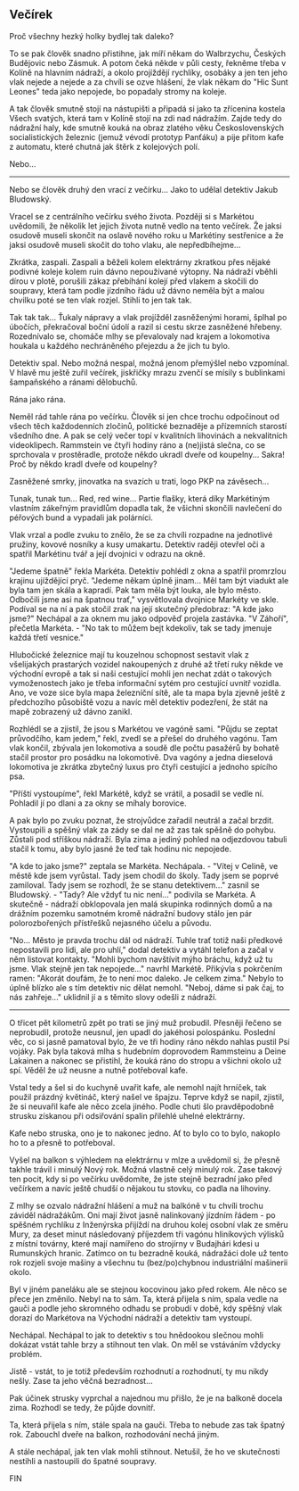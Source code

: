 ## Večírek

Proč všechny hezký holky bydlej tak daleko?

To se pak člověk snadno přistihne, jak míří někam do Walbrzychu, Českých Budějovic nebo Zásmuk. A potom čeká někde v půli cesty, řekněme třeba v Kolíně na hlavním nádraží, a okolo projíždějí rychlíky, osobáky a jen ten jeho vlak nejede a nejede a za chvíli se ozve hlášení, že vlak někam do "Hic Sunt Leones" teda jako nepojede, bo popadaly stromy na koleje.

A tak člověk smutně stojí na nástupišti a připadá si jako ta zřícenina kostela Všech svatých, která tam v Kolíně stojí na zdi nad nádražím. Zajde tedy do nádražní haly, kde smutně kouká na obraz zlatého věku Československých socialistických železnic (jemuž vévodí prototyp Panťáku) a pije přitom kafe z automatu, které chutná jak štěrk z kolejových polí.

Nebo...

* * *

Nebo se člověk druhý den vrací z večírku... Jako to udělal detektiv Jakub Bludowský.

Vracel se z centrálního večírku svého života. Později si s Markétou uvědomili, že několik let jejich života nutně vedlo na tento večírek. Že jaksi osudově museli skončit na oslavě nového roku u Markétiny sestřenice a že jaksi osudově museli skočit do toho vlaku, ale nepředbíhejme...

Zkrátka, zaspali. Zaspali a běželi kolem elektrárny zkratkou přes nějaké podivné koleje kolem ruin dávno nepoužívané výtopny. Na nádraží vběhli dírou v plotě, porušili zákaz přebíhání kolejí před vlakem a skočili do soupravy, která tam podle jízdního řádu už dávno neměla být a malou chvilku poté se ten vlak rozjel. Stihli to jen tak tak.

Tak tak tak... Ťukaly nápravy a vlak projížděl zasněženými horami, šplhal po úbočích, překračoval boční údolí a razil si cestu skrze zasněžené hřebeny. Rozednívalo se, chomáče mlhy se převalovaly nad krajem a lokomotiva houkala u každého nechráněného přejezdu a že jich tu bylo.

Detektiv spal. Nebo možná nespal, možná jenom přemýšlel nebo vzpomínal. V hlavě mu ještě zuřil večírek, jiskřičky mrazu zvenčí se mísily s bublinkami šampaňského a ránami dělobuchů.

Rána jako rána.

Neměl rád tahle rána po večírku. Člověk si jen chce trochu odpočinout od všech těch každodenních zločinů, politické beznaděje a přízemních starostí všedního dne. A pak se celý večer topí v kvalitních lihovinách a nekvalitních videoklipech. Rammstein ve čtyři hodiny ráno a (ne)jistá slečna, co se sprchovala v prostěradle, protože někdo ukradl dveře od koupelny... Sakra! Proč by někdo kradl dveře od koupelny?

Zasněžené smrky, jinovatka na svazích u trati, logo PKP na závěsech...

Tunak, tunak tun... Red, red wine... Partie flašky, která díky Markétiným vlastním zákeřným pravidlům dopadla tak, že všichni skončili navlečení do péřových bund a vypadali jak polárníci.

Vlak vrzal a podle zvuku to znělo, že se za chvíli rozpadne na jednotlivé pružiny, kovové nosníky a kusy umakartu. Detektiv raději otevřel oči a spatřil Markétinu tvář a její dvojnici v odrazu na okně.

"Jedeme špatně" řekla Markéta. Detektiv pohlédl z okna a spatřil promrzlou krajinu ujíždějící pryč. "Jedeme někam úplně jinam... Měl tam být viadukt ale byla tam jen skála a kapradí. Pak tam měla být louka, ale bylo město. Odbočili jsme asi na špatnou trať," vysvětlovala dvojnice Markéty ve skle. Podíval se na ní a pak stočil zrak na její skutečný předobraz: "A kde jako jsme?" Nechápal a za oknem mu jako odpověď projela zastávka. "V Záhoří", přečetla Markéta. - "No tak to můžem bejt kdekoliv, tak se tady jmenuje každá třetí vesnice."

Hlubočické železnice mají tu kouzelnou schopnost sestavit vlak z všelijakých prastarých vozidel nakoupených z druhé až třetí ruky někde ve východní evropě a tak si naši cestující mohli jen nechat zdát o takových vymoženostech jako je třeba informační sytém pro cestující uvnitř vozidla. Ano, ve voze sice byla mapa železníční sítě, ale ta mapa byla zjevně ještě z předchozího působiště vozu a navíc měl detektiv podezření, že stát na mapě zobrazený už dávno zanikl.

Rozhlédl se a zjistil, že jsou s Markétou ve vagóně sami. "Půjdu se zeptat průvodčího, kam jedem," řekl, zvedl se a přešel do druhého vagónu. Tam vlak končil, zbývala jen lokomotiva a soudě dle počtu pasažérů by bohatě stačil prostor pro posádku na lokomotivě. Dva vagóny a jedna dieselová lokomotiva je zkrátka zbytečný luxus pro čtyři cestující a jednoho spícího psa.

"Příští vystoupíme", řekl Markétě, když se vrátil, a posadil se vedle ní. Pohladil jí po dlani a za okny se míhaly borovice.

A pak bylo po zvuku poznat, že strojvůdce zařadil neutrál a začal brzdit. Vystoupili a spěšný vlak za zády se dal ne až zas tak spěšně do pohybu. Zůstali pod stříškou nádraží. Byla zima a jediný pohled na odjezdovou tabuli stačil k tomu, aby bylo jasné že teď tak hodinu nic nepojede.

"A kde to jako jsme?" zeptala se Markéta. Nechápala. - "Vítej v Celině, ve městě kde jsem vyrůstal. Tady jsem chodil do školy. Tady jsem se poprvé zamiloval. Tady jsem se rozhodl, že se stanu detektivem..." zasnil se Bludowský. - "Tady? Ale vždyť tu nic není..." podivila se Markéta. A skutečně - nádraží obklopovala jen malá skupinka rodinných domů a na drážním pozemku samotném kromě nádražní budovy stálo jen pár polorozbořených přístřešků nejasného účelu a původu.

"No... Město je pravda trochu dál od nádraží. Tuhle trať totiž naši předkové nepostavili pro lidi, ale pro uhlí," dodal detektiv a vytáhl telefon a začal v něm listovat kontakty. "Mohli bychom navštívit mýho bráchu, když už tu jsme. Vlak stejně jen tak nepojede..." navrhl Markétě. Přikývla s pokrčením ramen: "Akorát doufám, že to není moc daleko. Je celkem zima." Nebylo to úplně blízko ale s tím detektiv nic dělat nemohl. "Neboj, dáme si pak čaj, to nás zahřeje..." uklidnil jí a s těmito slovy odešli z nádraží.

* * *

O třicet pět kilometrů zpět po trati se jiný muž probudil. Přesněji řečeno se neprobudil, protože neusnul, jen upadl do jakéhosi polospánku. Poslední věc, co si jasně pamatoval bylo, že ve tři hodiny ráno někdo nahlas pustil Psí vojáky. Pak byla taková mlha s hudebním doprovodem Rammsteinu a Deine Lakainen a nakonec se přistihl, že kouká ráno do stropu a všichni okolo už spí. Věděl že už neusne a nutně potřeboval kafe.

Vstal tedy a šel si do kuchyně uvařit kafe, ale nemohl najít hrníček, tak použil prázdný květináč, který našel ve špajzu. Teprve když se napil, zjistil, že si neuvařil kafe ale něco zcela jiného. Podle chuti šlo pravděpodobně strusku získanou při odsiřování spalin přilehlé uhelné elektrárny.

Kafe nebo struska, ono je to nakonec jedno. Ať to bylo co to bylo, nakoplo ho to a přesně to potřeboval.

Vyšel na balkon s výhledem na elektrárnu v mlze a uvědomil si, že přesně takhle trávil i minulý Nový rok. Možná vlastně celý minulý rok. Zase takový ten pocit, kdy si po večírku uvědomíte, že jste stejně bezradní jako před večírkem a navíc ještě chudší o nějakou tu stovku, co padla na lihoviny.

Z mlhy se ozvalo nádražní hlášení a muž na balkóně v tu chvíli trochu záviděl nádražákům. Oni mají život jasně nalinkovaný jízdním řádem - po spěšném rychlíku z Inženýrska přijíždí na druhou kolej osobní vlak ze směru Mury, za deset minut následovaný příjezdem tři vagónu hliníkových výlisků z místní továrny, které mají namířeno do strojírny v Budajhári kdesi u Rumunských hranic. Zatímco on tu bezradně kouká, nádražáci dole už tento rok rozjeli svoje mašiny a všechnu tu (bez/po)chybnou industriální mašinerii okolo.

Byl v jiném paneláku ale se stejnou kocovinou jako před rokem. Ale něco se přece jen změnilo. Nebyl na to sám. Ta, která přijela s ním, spala vedle na gauči a podle jeho skromného odhadu se probudí v době, kdy spěšný vlak dorazí do Markétova na Východní nádraží a detektiv tam vystoupí.

Nechápal. Nechápal to jak to detektiv s tou hnědookou slečnou mohli dokázat vstát tahle brzy a stihnout ten vlak. On měl se vstáváním vždycky problém.

Jistě - vstát, to je totiž především rozhodnutí a rozhodnutí, ty mu nikdy nešly. Zase ta jeho věčná bezradnost...

Pak účinek strusky vyprchal a najednou mu přišlo, že je na balkoně docela zima. Rozhodl se tedy, že půjde dovnitř.

Ta, která přijela s ním, stále spala na gauči. Třeba to nebude zas tak špatný rok. Zabouchl dveře na balkon, rozhodování nechá jiným.

A stále nechápal, jak ten vlak mohli stihnout. Netušil, že ho ve skutečnosti nestihli a nastoupili do špatné soupravy.

FIN 
